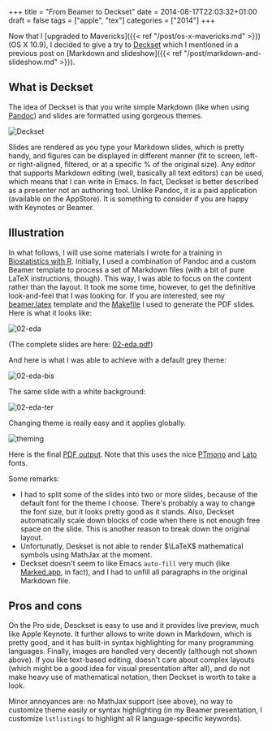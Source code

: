 +++
title = "From Beamer to Deckset"
date = 2014-08-17T22:03:32+01:00
draft = false
tags = ["apple", "tex"]
categories = ["2014"]
+++

Now that I [upgraded to Mavericks]({{< ref "/post/os-x-mavericks.md" >}}) (OS X 10.9), I decided to give a try to [Deckset](http://decksetapp.com) which I mentioned in a previous post on [Markdown and slideshow]({{< ref "/post/markdown-and-slideshow.md" >}}).

## What is Deckset

The idea of Deckset is that you write simple Markdown (like when using [Pandoc](http://johnmacfarlane.net/pandoc/)) and slides are formatted using gorgeous themes.

![Deckset](/img/2014-08-16-12-53-35.png)

Slides are rendered as you type your Markdown slides, which is pretty handy, and figures can be displayed in different manner (fit to screen, left- or right-aligned, filtered, or at a specific % of the original size). Any editor that supports Markdown editing (well, basically all text editors) can be used, which means that I can write in Emacs. In fact, Deckset is better described as a presenter not an authoring tool. Unlike Pandoc, it is a paid application (available on the AppStore). It is something to consider if you are happy with Keynotes or Beamer.

## Illustration

In what follows, I will use some materials I wrote for a training in [Biostatistics with R](http://www.aliquote.org/cours/2012_biomed/). Initially, I used a combination of Pandoc and a custom Beamer template to process a set of Markdown files (with a bit of pure LaTeX instructions, though). This way, I was able to focus on the content rather than the layout. It took me some time, however, to get the definitive look-and-feel that I was looking for. If you are interested, see my <i class="fa fa-file-code-o fa-1x"></i> [beamer.latex](http://aliquote.org/pub/beamer.latex) template and the <i class="fa fa-file-code-o fa-1x"></i> [Makefile](http://aliquote.org/pub/Makefile) I used to generate the PDF slides. Here is what it looks like:

![02-eda](/img/2014-08-17-11-35-08.png)

(The complete slides are here: <i class="fa fa-file-pdf-o fa-1x"></i> [02-eda.pdf](http://www.aliquote.org/cours/2012_biomed/02-eda.pdf))

And here is what I was able to achieve with a default grey theme:

![02-eda-bis](/img/2014-08-17-11-39-05.png)

The same slide with a white background:

![02-eda-ter](/img/2014-08-17-12-15-36.png)

Changing theme is really easy and it applies globally.

![theming](/img/2014-08-17-12-15-53.png)

Here is the final <i class="fa fa-file-pdf-o fa-1x"></i> [PDF output](http://aliquote.org/pub/slides.pdf). Note that this uses the nice [PTmono](https://www.google.com/fonts/specimen/PT+Mono) and [Lato](https://www.google.com/fonts/specimen/Lato) fonts.

Some remarks:

- I had to split some of the slides into two or more slides, because of the default font for the theme I choose. There's probably a way to change the font size, but it looks pretty good as it stands. Also, Deckset automatically scale down blocks of code when there is not enough free space on the slide. This is another reason to break down the original layout.
- Unfortunatly, Deskset is not able to render $\LaTeX$ mathematical symbols using MathJax at the moment.
- Deckset doesn't seem to like Emacs `auto-fill` very much (like [Marked.app](http://marked2app.com), in fact), and I had to unfill all paragraphs in the original Markdown file.


## Pros and cons

On the Pro side, Desckset is easy to use and it provides live preview, much like Apple Keynote. It further allows to write down in Markdown, which is pretty good, and it has built-in syntax highlighting for many programming languages. Finally, images are handled very decently (although not shown above). If you like text-based editing, doesn't care about complex layouts (which might be a good idea for visual presentation after all), and do not make heavy use of mathematical notation, then Deckset is worth to take a look.

Minor annoyances are: no MathJax support (see above), no way to customize theme easily or syntax highlighting (in my Beamer presentation, I customize `lstlistings` to highlight all R language-specific keywords).
